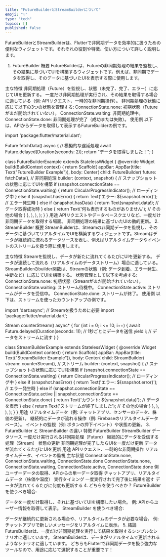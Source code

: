 ```yaml
---
title: "FutureBuilderとStreamBuilderについて"
emoji: "💡"
type: "tech"
topics: []
published: false
---
```


FutureBuilderとStreamBuilderは、Flutterで非同期データを効率的に扱うための便利なウィジェットです。それぞれの役割や特徴、使い方について詳しく説明します。

1. FutureBuilder
概要
FutureBuilderは、Futureの非同期処理の結果を監視し、その結果に基づいてUIを構築するウィジェットです。例えば、非同期でデータを取得し、そのデータに基づいたUIを表示する際に使用します。

主な特徴
非同期処理（Future）を監視し、状態（未完了、完了、エラー）に応じてUIを更新する。
一度だけ非同期処理が実行され、その結果を取得する場合に適している（例: APIリクエスト、一時的な非同期操作）。
非同期処理の状態に応じて以下の3つの状態を管理する:
ConnectionState.none: 初期状態（Futureがまだ開始されていない）。
ConnectionState.waiting: 非同期処理中。
ConnectionState.done: 非同期処理が完了（成功または失敗）。
使用例
以下は、APIからデータを取得して表示するFutureBuilderの例です。


import 'package:flutter/material.dart';

Future<String> fetchData() async {
  // 模擬的な遅延処理
  await Future.delayed(Duration(seconds: 2));
  return "データを取得しました！";
}

class FutureBuilderExample extends StatelessWidget {
  @override
  Widget build(BuildContext context) {
    return Scaffold(
      appBar: AppBar(title: Text("FutureBuilder Example")),
      body: Center(
        child: FutureBuilder<String>(
          future: fetchData(), // 非同期処理
          builder: (context, snapshot) {
            // スナップショットの状態に応じてUIを構築
            if (snapshot.connectionState == ConnectionState.waiting) {
              return CircularProgressIndicator(); // ローディング中
            } else if (snapshot.hasError) {
              return Text('エラー: ${snapshot.error}'); // エラー発生時
            } else if (snapshot.hasData) {
              return Text(snapshot.data!); // データ取得成功時
            } else {
              return Text('何も表示するものがありません'); // その他の場合
            }
          },
        ),
      ),
    );
  }
}
用途
APIリクエストやデータベースクエリなど、一度だけ非同期データを取得する場面。
非同期処理の結果に基づいたUIの動的更新。
2. StreamBuilder
概要
StreamBuilderは、Streamの非同期データを監視し、そのデータに基づいてリアルタイムでUIを構築するウィジェットです。Streamはデータが継続的に流れるデータソースを表し、例えばリアルタイムデータやイベントのストリームを扱う際に使用します。

主な特徴
Streamを監視し、データが新たに流れてくるたびにUIを更新する。
データが連続して流れる（リアルタイムのデータストリーム）場合に適している。
StreamBuilderのbuilder関数は、Streamの状態（例: データ到着、エラー発生、中断など）に応じてUIを構築する。
状態管理として以下を考慮する:
ConnectionState.none: 初期状態（Streamがまだ開始されていない）。
ConnectionState.waiting: ストリーム待機中。
ConnectionState.active: ストリームがデータを受信中。
ConnectionState.done: ストリームが終了。
使用例
以下は、ストリームを使ったカウントアップの例です。


import 'dart:async'; // Streamを扱うために必要
import 'package:flutter/material.dart';

Stream<int> counterStream() async* {
  for (int i = 0; i <= 10; i++) {
    await Future.delayed(Duration(seconds: 1)); // 1秒ごとにデータを送信
    yield i; // データをストリームに流す
  }
}

class StreamBuilderExample extends StatelessWidget {
  @override
  Widget build(BuildContext context) {
    return Scaffold(
      appBar: AppBar(title: Text("StreamBuilder Example")),
      body: Center(
        child: StreamBuilder<int>(
          stream: counterStream(), // ストリーム
          builder: (context, snapshot) {
            // スナップショットの状態に応じてUIを構築
            if (snapshot.connectionState == ConnectionState.waiting) {
              return CircularProgressIndicator(); // ローディング中
            } else if (snapshot.hasError) {
              return Text('エラー: ${snapshot.error}'); // エラー発生時
            } else if (snapshot.connectionState == ConnectionState.active ||
                snapshot.connectionState == ConnectionState.done) {
              return Text('カウント: ${snapshot.data}'); // データを表示
            } else {
              return Text('ストリームが終了しました'); // その他の場合
            }
          },
        ),
      ),
    );
  }
}
用途
リアルタイムデータ（例: チャットアプリ、センサーのデータ、株価の更新）。
継続的にデータが流れる操作（例: Firebaseのリアルタイムデータベース）。
イベントの監視（例: ボタンの押下イベント）や状態の更新。
3. FutureBuilder と StreamBuilder の違い
特徴	FutureBuilder	StreamBuilder
データソース	一度だけ実行される非同期処理（Future）	継続的にデータを受信する処理（Stream）
状態の更新	非同期処理が完了したらUIを一度だけ更新	データが流れてくるたびにUIを更新
用途	APIリクエスト、一時的な非同期操作	リアルタイムデータ、イベントの監視
主な状態	ConnectionState.none, ConnectionState.waiting, ConnectionState.done	ConnectionState.none, ConnectionState.waiting, ConnectionState.active, ConnectionState.done
例	ユーザーデータの取得、APIからの単一データ取得	チャットアプリ、リアルタイムデータ（株価や温度）
実行タイミング	一度実行されて完了後に結果を返す	データが流れてくるたびに何度も更新する
4. どちらを使うべきか？
FutureBuilder を使うべき場合:

データを一度だけ取得し、それに基づいてUIを構築したい場合。
例: APIからユーザー情報を取得して表示。
StreamBuilder を使うべき場合:

データが継続的に更新される場合や、リアルタイムのデータが必要な場合。
例: チャットアプリで新しいメッセージをリアルタイムに表示。
5. 結論
FutureBuilderは、一度だけ非同期処理を実行して結果を取得するシンプルなシナリオに適しています。
StreamBuilderは、データがリアルタイムで更新されるようなシナリオに適しています。
どちらもFlutterで非同期データを扱う強力なツールなので、用途に応じて選択することが重要です！